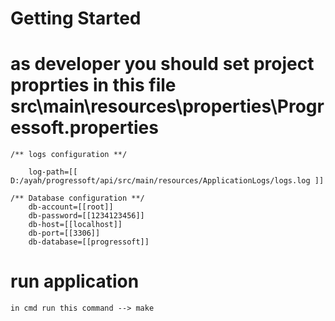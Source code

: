 # Getting Started
# as developer you should set project proprties in this file src\main\resources\properties\Progressoft.properties

    /** logs configuration **/

        log-path=[[ D:/ayah/progressoft/api/src/main/resources/ApplicationLogs/logs.log ]] 

    /** Database configuration **/
        db-account=[[root]]
        db-password=[[1234123456]]
        db-host=[[localhost]]
        db-port=[[3306]]
        db-database=[[progressoft]]

# run application 
    in cmd run this command --> make 
